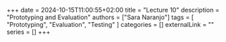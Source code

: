 +++ 
date = 2024-10-15T11:00:55+02:00
title = "Lecture 10"
description = "Prototyping and Evaluation"
authors = ["Sara Naranjo"]
tags = [
    "Prototyping",
    "Evaluation",
    "Testing"
    ]
categories = []
externalLink = ""
series = []
+++